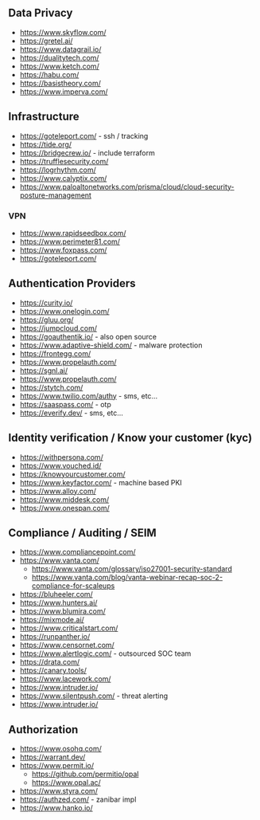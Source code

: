 ## Data Privacy
* https://www.skyflow.com/
* https://gretel.ai/
* https://www.datagrail.io/
* https://dualitytech.com/
* https://www.ketch.com/
* https://habu.com/
* https://basistheory.com/
* https://www.imperva.com/

## Infrastructure
* https://goteleport.com/ - ssh / tracking
* https://tide.org/
* https://bridgecrew.io/ - include terraform 
* https://trufflesecurity.com/
* https://logrhythm.com/
* https://www.calyptix.com/
* https://www.paloaltonetworks.com/prisma/cloud/cloud-security-posture-management


### VPN
* https://www.rapidseedbox.com/
* https://www.perimeter81.com/
* https://www.foxpass.com/
* https://goteleport.com/

## Authentication Providers
* https://curity.io/
* https://www.onelogin.com/
* https://gluu.org/
* https://jumpcloud.com/
* https://goauthentik.io/ - also open source
* https://www.adaptive-shield.com/ - malware protection
* https://frontegg.com/
* https://www.propelauth.com/
* https://sgnl.ai/
* https://www.propelauth.com/
* https://stytch.com/
* https://www.twilio.com/authy  - sms, etc...
* https://saaspass.com/ - otp
* https://everify.dev/ - sms, etc...

## Identity verification / Know your customer (kyc)
* https://withpersona.com/
* https://www.vouched.id/
* https://knowyourcustomer.com/
* https://www.keyfactor.com/ - machine based PKI
* https://www.alloy.com/
* https://www.middesk.com/
* https://www.onespan.com/

## Compliance / Auditing / SEIM
* https://www.compliancepoint.com/
* https://www.vanta.com/
    * https://www.vanta.com/glossary/iso27001-security-standard
    * https://www.vanta.com/blog/vanta-webinar-recap-soc-2-compliance-for-scaleups
* https://bluheeler.com/
* https://www.hunters.ai/
* https://www.blumira.com/
* https://mixmode.ai/
* https://www.criticalstart.com/
* https://runpanther.io/
* https://www.censornet.com/
* https://www.alertlogic.com/ - outsourced SOC team
* https://drata.com/
* https://canary.tools/
* https://www.lacework.com/
* https://www.intruder.io/
* https://www.silentpush.com/ - threat alerting
* https://www.intruder.io/

## Authorization
* https://www.osohq.com/
* https://warrant.dev/
* https://www.permit.io/
    * https://github.com/permitio/opal
    * https://www.opal.ac/
* https://www.styra.com/
* https://authzed.com/ - zanibar impl
* https://www.hanko.io/
